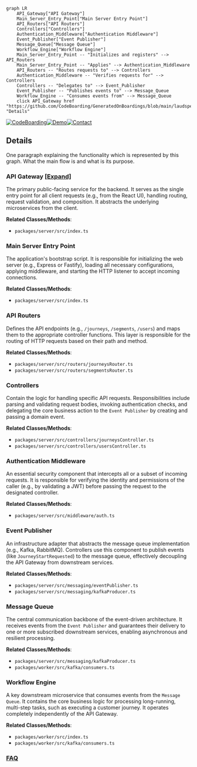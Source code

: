 ```mermaid
graph LR
    API_Gateway["API Gateway"]
    Main_Server_Entry_Point["Main Server Entry Point"]
    API_Routers["API Routers"]
    Controllers["Controllers"]
    Authentication_Middleware["Authentication Middleware"]
    Event_Publisher["Event Publisher"]
    Message_Queue["Message Queue"]
    Workflow_Engine["Workflow Engine"]
    Main_Server_Entry_Point -- "Initializes and registers" --> API_Routers
    Main_Server_Entry_Point -- "Applies" --> Authentication_Middleware
    API_Routers -- "Routes requests to" --> Controllers
    Authentication_Middleware -- "Verifies requests for" --> Controllers
    Controllers -- "Delegates to" --> Event_Publisher
    Event_Publisher -- "Publishes events to" --> Message_Queue
    Workflow_Engine -- "Consumes events from" --> Message_Queue
    click API_Gateway href "https://github.com/CodeBoarding/GeneratedOnBoardings/blob/main/laudspeaker/API_Gateway.md" "Details"
```

[![CodeBoarding](https://img.shields.io/badge/Generated%20by-CodeBoarding-9cf?style=flat-square)](https://github.com/CodeBoarding/GeneratedOnBoardings)[![Demo](https://img.shields.io/badge/Try%20our-Demo-blue?style=flat-square)](https://www.codeboarding.org/demo)[![Contact](https://img.shields.io/badge/Contact%20us%20-%20contact@codeboarding.org-lightgrey?style=flat-square)](mailto:contact@codeboarding.org)

## Details

One paragraph explaining the functionality which is represented by this graph. What the main flow is and what is its purpose.

### API Gateway [[Expand]](./API_Gateway.md)
The primary public-facing service for the backend. It serves as the single entry point for all client requests (e.g., from the React UI), handling routing, request validation, and composition. It abstracts the underlying microservices from the client.


**Related Classes/Methods**:

- `packages/server/src/index.ts`


### Main Server Entry Point
The application's bootstrap script. It is responsible for initializing the web server (e.g., Express or Fastify), loading all necessary configurations, applying middleware, and starting the HTTP listener to accept incoming connections.


**Related Classes/Methods**:

- `packages/server/src/index.ts`


### API Routers
Defines the API endpoints (e.g., `/journeys`, `/segments`, `/users`) and maps them to the appropriate controller functions. This layer is responsible for the routing of HTTP requests based on their path and method.


**Related Classes/Methods**:

- `packages/server/src/routers/journeysRouter.ts`
- `packages/server/src/routers/segmentsRouter.ts`


### Controllers
Contain the logic for handling specific API requests. Responsibilities include parsing and validating request bodies, invoking authentication checks, and delegating the core business action to the `Event Publisher` by creating and passing a domain event.


**Related Classes/Methods**:

- `packages/server/src/controllers/journeysController.ts`
- `packages/server/src/controllers/usersController.ts`


### Authentication Middleware
An essential security component that intercepts all or a subset of incoming requests. It is responsible for verifying the identity and permissions of the caller (e.g., by validating a JWT) before passing the request to the designated controller.


**Related Classes/Methods**:

- `packages/server/src/middleware/auth.ts`


### Event Publisher
An infrastructure adapter that abstracts the message queue implementation (e.g., Kafka, RabbitMQ). Controllers use this component to publish events (like `JourneyStartRequested`) to the message queue, effectively decoupling the API Gateway from downstream services.


**Related Classes/Methods**:

- `packages/server/src/messaging/eventPublisher.ts`
- `packages/server/src/messaging/kafkaProducer.ts`


### Message Queue
The central communication backbone of the event-driven architecture. It receives events from the `Event Publisher` and guarantees their delivery to one or more subscribed downstream services, enabling asynchronous and resilient processing.


**Related Classes/Methods**:

- `packages/server/src/messaging/kafkaProducer.ts`
- `packages/worker/src/kafka/consumers.ts`


### Workflow Engine
A key downstream microservice that consumes events from the `Message Queue`. It contains the core business logic for processing long-running, multi-step tasks, such as executing a customer journey. It operates completely independently of the API Gateway.


**Related Classes/Methods**:

- `packages/worker/src/index.ts`
- `packages/worker/src/kafka/consumers.ts`




### [FAQ](https://github.com/CodeBoarding/GeneratedOnBoardings/tree/main?tab=readme-ov-file#faq)